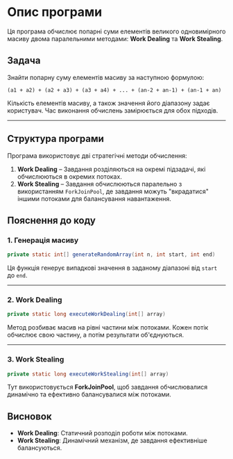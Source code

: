 # Опис програми

Ця програма обчислює попарні суми елементів великого одновимірного масиву двома паралельними методами: **Work Dealing** та **Work Stealing**.

## Задача

Знайти попарну суму елементів масиву за наступною формулою:

```
(a1 + a2) + (a2 + a3) + (a3 + a4) + ... + (an-2 + an-1) + (an-1 + an)
```

Кількість елементів масиву, а також значення його діапазону задає користувач. Час виконання обчислень замірюється для обох підходів.

---

## Структура програми

Програма використовує дві стратегічні методи обчислення:

1. **Work Dealing** – Завдання розділяються на окремі підзадачі, які обчислюються в окремих потоках.
2. **Work Stealing** – Завдання обчислюються паралельно з використанням `ForkJoinPool`, де завдання можуть "вкрадатися" іншими потоками для балансування навантаження.


## Пояснення до коду

### 1. **Генерація масиву**
```java
private static int[] generateRandomArray(int n, int start, int end)
```
Ця функція генерує випадкові значення в заданому діапазоні від `start` до `end`.

---

### 2. **Work Dealing**
```java
private static long executeWorkDealing(int[] array)
```
Метод розбиває масив на рівні частини між потоками. Кожен потік обчислює свою частину, а потім результати об'єднуються.

---

### 3. **Work Stealing**
```java
private static long executeWorkStealing(int[] array)
```
Тут використовується **ForkJoinPool**, щоб завдання обчислювалися динамічно та ефективно балансувалися між потоками.

## Висновок

- **Work Dealing**: Статичний розподіл роботи між потоками.
- **Work Stealing**: Динамічний механізм, де завдання ефективніше балансуються.
